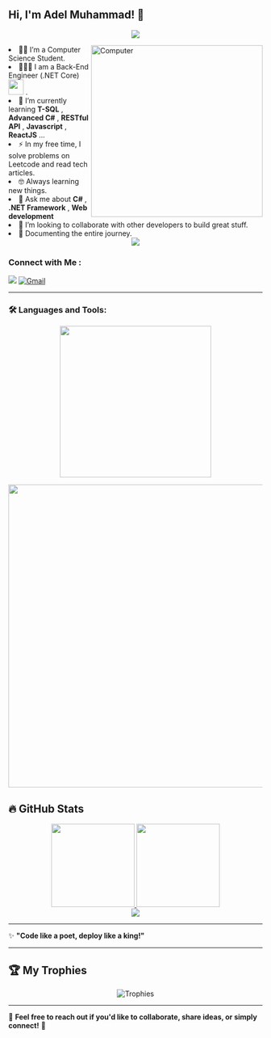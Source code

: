 
<h2> Hi, I'm Adel Muhammad! 👋</h2>

<!-- Typing SVG by DenverCoder1 - https://github.com/DenverCoder1/readme-typing-svg -->
<p align="center">
  <a href="https://github.com/DenverCoder1/readme-typing-svg"><img src="https://readme-typing-svg.herokuapp.com/?lines=Software%20Engineer;Back-End%20Developer👨🏻‍💻;Always%20learning%20new%20things&font=Fira%20Code&center=true&width=440&height=45&color=2F81F7&vCenter=true&size=22"></a>
</p> 
<img src="https://github.com/lambiengcode/lambiengcode/blob/main/gif/dash.gif?raw=true" width="340px" align="right" alt="Computer">
<p
  
- 👨‍🎓 I’m a Computer Science Student.
- 👨🏻‍💻 I am a Back-End Engineer (.NET Core) <img src="https://media.giphy.com/media/WUlplcMpOCEmTGBtBW/giphy.gif" width="30"> .
- 🌱 I’m currently learning   **T-SQL** , **Advanced C#** , **RESTful API** ,  **Javascript** , **ReactJS** ...
- :zap: In my free time, I solve problems on Leetcode and read tech articles.
- 🤓 Always learning new things.
- 💬 Ask me about **C#** , **.NET Framework** , **Web development**
- 🤝 I’m looking to collaborate with other developers to build great stuff.
- 📄 Documenting the entire journey.

<div align="center">
    <img src="https://user-images.githubusercontent.com/73097560/115834477-dbab4500-a447-11eb-908a-139a6edaec5c.gif" />
</div>


### Connect with Me :
<a href="https://www.linkedin.com/in/adel-mohamed23" target="_blank"><img src="https://img.shields.io/badge/-Adel%20Muhammad-0077B5?style=for-the-badge&logo=Linkedin&logoColor=white"/></a>
[![Gmail](https://img.shields.io/badge/Gmail-D14836?style=for-the-badge&logo=gmail&logoColor=white&link=mailto:eslamshaban060@gmail.com)](mailto:adelmuhammad.r@gmail.com)

---

### 🛠️ Languages and Tools:

<p align="center">
  <img src="https://user-images.githubusercontent.com/77529535/104816402-097a5f80-5843-11eb-9d83-deadb3bb212c.gif?raw=true" width="300" />
</p>

<p align="center">
  <img width="600px" src="https://skillicons.dev/icons?i=html,css,js,react,cpp,cs,dotnet,git,vscode,visualstudio&perline=12" />
</p>


## 🔥 GitHub Stats

<div align="center">
  <a href="https://github.com/AdelMuhammad-23">
    <img height="165" src="https://github-readme-stats.vercel.app/api?username=AdelMuhammad-23&show_icons=true&theme=radical&hide_title=true&border_radius=20" />
  </a>
  <a href="https://github.com/AdelMuhammad-23">
    <img height="165" src="https://github-readme-streak-stats.herokuapp.com?user=AdelMuhammad-23&theme=radical&border_radius=20" />
  </a>
</div>

<div align="center">
  <a href="https://github.com/AdelMuhammad-23">
    <img src="https://github-readme-stats.vercel.app/api/top-langs/?username=AdelMuhammad-23&layout=compact&theme=radical&hide_title=true&border_radius=20" />
  </a>
</div>

---

✨ **"Code like a poet, deploy like a king!"**

---

## 🏆 My Trophies

<div align="center">
  <img src="https://github-profile-trophy.vercel.app/?username=AdelMuhammad-23&theme=radical&no-frame=false&no-bg=true&margin-w=6&column=5&row=1" alt="Trophies" />
</div>

---

💬 **Feel free to reach out if you'd like to collaborate, share ideas, or simply connect!** 🚀
